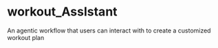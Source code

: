 # workout_AssIstant
An agentic workflow that users can interact with to create a customized workout plan
